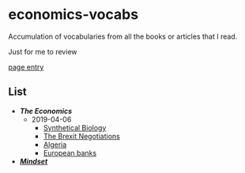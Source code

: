# economics-vocabs
Accumulation of vocabularies from all the books or articles that I read.

Just for me to review

[page entry](https://nananapoli.github.io/economics-vocabs/)


## List

- ***The Economics***
  - 2019-04-06
    - [Synthetical Biology](./src/economics/2019-04-06/synthetical_biology)
    - [The Brexit Negotiations](./src/economics/2019-04-06/the_brexit_negotiations)
    - [Algeria](./src/economics/2019-04-06/algeria)
    - [European banks](./src/economics/2019-04-06/european_banks)
- ***[Mindset](.src/mindset)***



